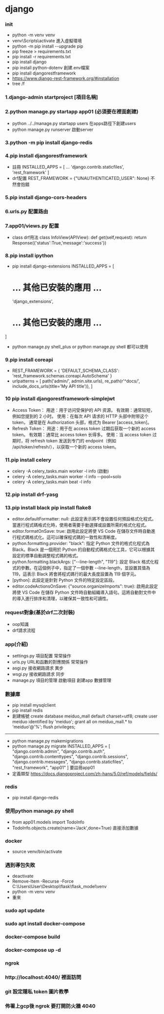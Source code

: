 # django
### init
- python -m venv venv
- venv\Scripts\activate 進入虛擬環境
- python -m pip install --upgrade pip
- pip freeze > requirements.txt
- pip install -r requirements.txt
- pip install django
- pip install python-dotenv 創建.env檔案
- pip install djangorestframework 
- https://www.django-rest-framework.org/#installation
- tree /f
### 1.django-admin startproject [項目名稱]
### 2.python manage.py startapp app01 (必須要在裡面創建)
- python ../../manage.py startapp users  在apps路徑下創建users
- python manage.py runserver 啟動server
### 3.python -m pip install django-redis

### 4.pip install djangorestframework 
- 註冊
    INSTALLED_APPS = [
    ...
    'django.contrib.staticfiles',
    'rest_framework'
]
- drf配置 REST_FRAMEWORK = {"UNAUTHENTICATED_USER": None} 不然會抱錯
### 5.pip install django-cors-headers
### 6.urls.py 配置路由
### 7.app01/views.py 配置
- class drf用法
class InfoView(APIView):
    def get(self,request):
        return Response({'status':True,'message':'success'})
### 8.pip install ipython
- pip install django-extensions
INSTALLED_APPS = [
    # ... 其他已安裝的應用 ...
    'django_extensions',
    # ... 其他已安裝的應用 ...
]
- python manage.py shell_plus or python manage.py shell 都可以使用
### 9.pip install coreapi
- REST_FRAMEWORK = {
    'DEFAULT_SCHEMA_CLASS': 'rest_framework.schemas.coreapi.AutoSchema'
}
- urlpatterns = [
    path('admin/', admin.site.urls),
    re_path(r'^docs/', include_docs_urls(title='My API title')),
]
### 10 pip install djangorestframework-simplejwt
- Access Token：
用途：用于访问受保护的 API 资源。
有效期：通常较短，例如您提到的 2 小时。
使用：在每次 API 请求的 HTTP 头部中附带这个 token，
通常是在 Authorization 头部，格式为 Bearer [access_token]。
- Refresh Token：
用途：用于在 access token 过期后获取一个新的 access token。
有效期：通常比 access token 长得多。
使用：当 access token 过期时，将 refresh token 发送到专门的 endpoint（例如 /api/token/refresh/），以获取一个新的 access token。

### 11.pip install celery 
- celery -A celery_tasks.main worker -l info (啟動) 
- celery -A celery_tasks.main worker -l info --pool=solo
- celery -A celery_tasks.main beat -l info

### 12.pip install drf-yasg

### 13.pip install black pip install flake8
- editor.defaultFormatter: null: 此設定表示將不會設置任何預設格式化程式。當進行程式碼格式化時，使用者需要手動選擇或設置所需的格式化程式。
- editor.formatOnSave: true: 啟用此設定將使 VS Code 在儲存文件時自動進行程式碼格式化。這可以確保程式碼的一致性和清晰度。
- python.formatting.provider: "black": 指定 Python 文件的格式化程式為 Black。Black 是一個用於 Python 的自動程式碼格式化工具，它可以根據其設定的標準自動調整程式碼的格式。
- python.formatting.blackArgs: ["--line-length", "119"]: 設定 Black 格式化程式的參數。在這個例子中，指定了一個參數 --line-length，並設置其值為 119，這表示 Black 將會將程式碼行的最大長度設置為 119 個字元。
- [python]: 此設定是針對 Python 文件的特定設定區段。
- editor.codeActionsOnSave: {"source.organizeImports": true}: 啟用此設定將使 VS Code 在儲存 Python 文件時自動組織導入語句。這將自動對文件中的導入進行排序和清理，以確保其一致性和可讀性。
### request對象(基於drf二次封裝)
- oop知識
- drf請求流程
### app(介紹)
- settings.py 項目配置        常常操作
- urls.py URL和函數的對應關係  常常操作
- asgi.py 接收網路請求 異步
- wsgi.py 接收網路請求 同步
- manage.py 項目的管理 啟動項目 創建app 數據管理
### 數據庫
- pip install mysqlclient
- pip install redis
- 創建帳號
create database meiduo_mall default charset=utf8;
create user meiduo identified by 'meiduo'; 
grant all on meiduo_mall.* to 'meiduo'@'%'; 
flush privileges;
--------------------------
- python manage.py makemigrations
- python manage.py migrate
INSTALLED_APPS = [
    "django.contrib.admin",
    "django.contrib.auth",
    "django.contrib.contenttypes",
    "django.contrib.sessions",
    "django.contrib.messages",
    "django.contrib.staticfiles",
    "rest_framework",
    "app01"
] 要註冊app01
- 定義類型 https://docs.djangoproject.com/zh-hans/5.0/ref/models/fields/
### redis
- pip install django-redis

### 使用python manage.py shell
- from app01.models import TodoInfo
- TodoInfo.objects.create(name='Jack',done=True) 直接添加數據

### docker
- source venv/bin/activate

### 遇到導包失敗
- deactivate
- Remove-Item -Recurse -Force C:\Users\User\Desktop\flask\flask_model\venv
- python -m venv venv 
- 重來


### sudo apt update
### sudo apt install docker-compose
### docker-compose build 
### docker-compose up -d

### ngrok
### http://localhost:4040/ 裡面訪問 

### git 設定隱私 token 圖片教學

### 佈署上gcp後 ngrok 要打開防火牆 4040